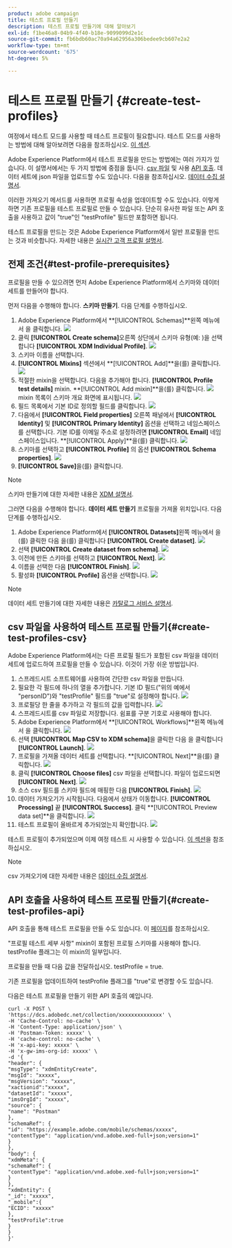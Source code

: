 ```yaml
---
product: adobe campaign
title: 테스트 프로필 만들기
description: 테스트 프로필 만들기에 대해 알아보기
exl-id: f1be46a8-04b9-4f40-b18e-9099099d2e1c
source-git-commit: fb6bdb60ac70a94a62956a306bedee9cb607e2a2
workflow-type: tm+mt
source-wordcount: '675'
ht-degree: 5%

---
```


# 테스트 프로필 만들기 {#create-test-profiles}

여정에서 테스트 모드를 사용할 때 테스트 프로필이 필요합니다. 테스트 모드를 사용하는 방법에 대해 알아보려면 다음을 참조하십시오. [이 섹션](../building-journeys/testing-the-journey.md).

Adobe Experience Platform에서 테스트 프로필을 만드는 방법에는 여러 가지가 있습니다. 이 설명서에서는 두 가지 방법에 중점을 둡니다. [csv 파일](../building-journeys/creating-test-profiles.md#create-test-profiles-csv) 및 사용 [API 호출](../building-journeys/creating-test-profiles.md#create-test-profiles-api). 데이터 세트에 json 파일을 업로드할 수도 있습니다. 다음을 참조하십시오. [데이터 수집 설명서](https://experienceleague.adobe.com/docs/experience-platform/ingestion/tutorials/ingest-batch-data.html#add-data-to-dataset).

이러한 가져오기 메서드를 사용하면 프로필 속성을 업데이트할 수도 있습니다. 이렇게 하면 기존 프로필을 테스트 프로필로 만들 수 있습니다. 단순히 유사한 파일 또는 API 호출을 사용하고 값이 &quot;true&quot;인 &quot;testProfile&quot; 필드만 포함하면 됩니다.

테스트 프로필을 만드는 것은 Adobe Experience Platform에서 일반 프로필을 만드는 것과 비슷합니다. 자세한 내용은 [실시간 고객 프로필 설명서](https://experienceleague.adobe.com/docs/experience-platform/profile/home.html?lang=ko).

## 전제 조건{#test-profile-prerequisites}

프로필을 만들 수 있으려면 먼저 Adobe Experience Platform에서 스키마와 데이터 세트를 만들어야 합니다.

먼저 다음을 수행해야 합니다. **스키마 만들기**. 다음 단계를 수행하십시오.

1. Adobe Experience Platform에서 **[!UICONTROL Schemas]**왼쪽 메뉴에서 을 클릭합니다.
   ![](../assets/test-profiles-0.png)
1. 클릭 **[!UICONTROL Create schema]**&#x200B;오른쪽 상단에서 스키마 유형(예: )을 선택합니다 **[!UICONTROL XDM Individual Profile]**.
   ![](../assets/test-profiles-1.png)
1. 스키마 이름을 선택합니다.
1. **[!UICONTROL Mixins]** 섹션에서 **[!UICONTROL Add]**을(를) 클릭합니다.
   ![](../assets/test-profiles-1-bis.png)
1. 적절한 mixin을 선택합니다. 다음을 추가해야 합니다. **[!UICONTROL Profile test details]** mixin. **[!UICONTROL Add mixin]**을(를) 클릭합니다.
   ![](../assets/test-profiles-1-ter.png)
mixin 목록이 스키마 개요 화면에 표시됩니다.
   ![](../assets/test-profiles-2.png)
1. 필드 목록에서 기본 ID로 정의할 필드를 클릭합니다.
   ![](../assets/test-profiles-3.png)
1. 다음에서 **[!UICONTROL Field properties]** 오른쪽 패널에서 **[!UICONTROL Identity]** 및 **[!UICONTROL Primary Identity]** 옵션을 선택하고 네임스페이스를 선택합니다. 기본 ID를 이메일 주소로 설정하려면 **[!UICONTROL Email]** 네임스페이스입니다. **[!UICONTROL Apply]**을(를) 클릭합니다.
   ![](../assets/test-profiles-4.png)
1. 스키마를 선택하고 **[!UICONTROL Profile]** 의 옵션 **[!UICONTROL Schema properties]**.
   ![](../assets/test-profiles-5.png)
1. **[!UICONTROL Save]**&#x200B;을(를) 클릭합니다.

>[!NOTE]
>
>스키마 만들기에 대한 자세한 내용은 [XDM 설명서](https://experienceleague.adobe.com/docs/experience-platform/xdm/ui/resources/schemas.html#prerequisites).

그러면 다음을 수행해야 합니다. **데이터 세트 만들기** 프로필을 가져올 위치입니다. 다음 단계를 수행하십시오.

1. Adobe Experience Platform에서 **[!UICONTROL Datasets]**&#x200B;왼쪽 메뉴에서 을(를) 클릭한 다음 을(를) 클릭합니다 **[!UICONTROL Create dataset]**.
   ![](../assets/test-profiles-6.png)
1. 선택 **[!UICONTROL Create dataset from schema]**.
   ![](../assets/test-profiles-7.png)
1. 이전에 만든 스키마를 선택하고 **[!UICONTROL Next]**.
   ![](../assets/test-profiles-8.png)
1. 이름을 선택한 다음 **[!UICONTROL Finish]**.
   ![](../assets/test-profiles-9.png)
1. 활성화 **[!UICONTROL Profile]** 옵션을 선택합니다.
   ![](../assets/test-profiles-10.png)

>[!NOTE]
>
> 데이터 세트 만들기에 대한 자세한 내용은 [카탈로그 서비스 설명서](https://experienceleague.adobe.com/docs/experience-platform/catalog/datasets/user-guide.html#getting-started).

## csv 파일을 사용하여 테스트 프로필 만들기{#create-test-profiles-csv}

Adobe Experience Platform에서는 다른 프로필 필드가 포함된 csv 파일을 데이터 세트에 업로드하여 프로필을 만들 수 있습니다. 이것이 가장 쉬운 방법입니다.

1. 스프레드시트 소프트웨어를 사용하여 간단한 csv 파일을 만듭니다.
1. 필요한 각 필드에 하나의 열을 추가합니다. 기본 ID 필드(&quot;위의 예에서 &quot;personID&quot;)와 &quot;testProfile&quot; 필드를 &quot;true&quot;로 설정해야 합니다.
   ![](../assets/test-profiles-11.png)
1. 프로필당 한 줄을 추가하고 각 필드의 값을 입력합니다.
   ![](../assets/test-profiles-12.png)
1. 스프레드시트를 csv 파일로 저장합니다. 쉼표를 구분 기호로 사용해야 합니다.
1. Adobe Experience Platform에서 **[!UICONTROL Workflows]**왼쪽 메뉴에서 을 클릭합니다.
   ![](../assets/test-profiles-14.png)
1. 선택 **[!UICONTROL Map CSV to XDM schema]**&#x200B;을 클릭한 다음 을 클릭합니다 **[!UICONTROL Launch]**.
   ![](../assets/test-profiles-16.png)
1. 프로필을 가져올 데이터 세트를 선택합니다. **[!UICONTROL Next]**을(를) 클릭합니다.
   ![](../assets/test-profiles-17.png)
1. 클릭 **[!UICONTROL Choose files]** csv 파일을 선택합니다. 파일이 업로드되면 **[!UICONTROL Next]**.
   ![](../assets/test-profiles-18.png)
1. 소스 csv 필드를 스키마 필드에 매핑한 다음 **[!UICONTROL Finish]**.
   ![](../assets/test-profiles-19.png)
1. 데이터 가져오기가 시작됩니다. 다음에서 상태가 이동합니다. **[!UICONTROL Processing]** 끝 **[!UICONTROL Success]**. 클릭 **[!UICONTROL Preview data set]**을 클릭합니다.
   ![](../assets/test-profiles-20.png)
1. 테스트 프로필이 올바르게 추가되었는지 확인합니다.
   ![](../assets/test-profiles-21.png)

테스트 프로필이 추가되었으며 이제 여정 테스트 시 사용할 수 있습니다. [이 섹션](../building-journeys/testing-the-journey.md)을 참조하십시오.
>[!NOTE]
>
> csv 가져오기에 대한 자세한 내용은 [데이터 수집 설명서](https://experienceleague.adobe.com/docs/experience-platform/ingestion/tutorials/map-a-csv-file.html#tutorials).

## API 호출을 사용하여 테스트 프로필 만들기{#create-test-profiles-api}

API 호출을 통해 테스트 프로필을 만들 수도 있습니다. 이 [페이지](https://experienceleague.adobe.com/docs/experience-platform/profile/home.html?lang=ko)를 참조하십시오.

&quot;프로필 테스트 세부 사항&quot; mixin이 포함된 프로필 스키마를 사용해야 합니다. testProfile 플래그는 이 mixin의 일부입니다.

프로필을 만들 때 다음 값을 전달하십시오. testProfile = true.

기존 프로필을 업데이트하여 testProfile 플래그를 &quot;true&quot;로 변경할 수도 있습니다.

다음은 테스트 프로필을 만들기 위한 API 호출의 예입니다.

```
curl -X POST \
'https://dcs.adobedc.net/collection/xxxxxxxxxxxxxx' \
-H 'Cache-Control: no-cache' \
-H 'Content-Type: application/json' \
-H 'Postman-Token: xxxxx' \
-H 'cache-control: no-cache' \
-H 'x-api-key: xxxxx' \
-H 'x-gw-ims-org-id: xxxxx' \
-d '{
"header": {
"msgType": "xdmEntityCreate",
"msgId": "xxxxx",
"msgVersion": "xxxxx",
"xactionid":"xxxxx",
"datasetId": "xxxxx",
"imsOrgId": "xxxxx",
"source": {
"name": "Postman"
},
"schemaRef": {
"id": "https://example.adobe.com/mobile/schemas/xxxxx",
"contentType": "application/vnd.adobe.xed-full+json;version=1"
}
},
"body": {
"xdmMeta": {
"schemaRef": {
"contentType": "application/vnd.adobe.xed-full+json;version=1"
}
},
"xdmEntity": {
"_id": "xxxxx",
"_mobile":{
"ECID": "xxxxx"
},
"testProfile":true
}
}
}'
```
